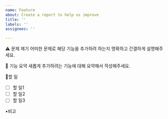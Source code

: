 ```yaml
---
name: Feature
about: Create a report to help us improve
title: ''
labels: ''
assignees: ''

---
```


⚠️ 문제 제기
어떠한 문제로 해당 기능을 추가하려 하는지 명확하고 간결하게 설명해주세요.

📝 기능 요약
새롭게 추가하려는 기능에 대해 요약해서 작성해주세요.

📍할 일
- [ ] 할 일1
- [ ] 할 일2
- [ ] 할 일3

▪️비고
